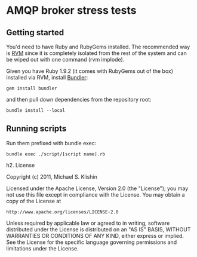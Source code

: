 # AMQP broker stress tests #

## Getting started ##

You'd need to have Ruby and RubyGems installed. The recommended way is [RVM](https://rvm.beginrescueend.com/) since it is completely
isolated from the rest of the system and can be wiped out with one command (rvm implode).

Given you have Ruby 1.9.2 (it comes with RubyGems out of the box) installed via RVM, install [Bundler](http://gembundler.com/):

    gem install bundler

and then pull down dependencies from the repository root:

    bundle install --local



## Running scripts ##

Run them prefixed with bundle exec:

    bundle exec ./script/[script name].rb



h2. License

Copyright (c) 2011, Michael S. Klishin

Licensed under the Apache License, Version 2.0 (the "License");
you may not use this file except in compliance with the License.
You may obtain a copy of the License at

    http://www.apache.org/licenses/LICENSE-2.0

Unless required by applicable law or agreed to in writing, software
distributed under the License is distributed on an "AS IS" BASIS,
WITHOUT WARRANTIES OR CONDITIONS OF ANY KIND, either express or implied.
See the License for the specific language governing permissions and
limitations under the License.